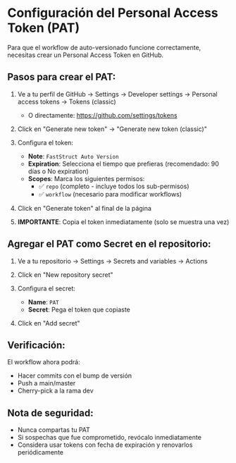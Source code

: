 # Configuración del Personal Access Token (PAT)

Para que el workflow de auto-versionado funcione correctamente, necesitas crear un Personal Access Token en GitHub.

## Pasos para crear el PAT:

1. Ve a tu perfil de GitHub → Settings → Developer settings → Personal access tokens → Tokens (classic)
   - O directamente: https://github.com/settings/tokens

2. Click en "Generate new token" → "Generate new token (classic)"

3. Configura el token:
   - **Note**: `FastStruct Auto Version`
   - **Expiration**: Selecciona el tiempo que prefieras (recomendado: 90 días o No expiration)
   - **Scopes**: Marca los siguientes permisos:
     - ✅ `repo` (completo - incluye todos los sub-permisos)
     - ✅ `workflow` (necesario para modificar workflows)

4. Click en "Generate token" al final de la página

5. **IMPORTANTE**: Copia el token inmediatamente (solo se muestra una vez)

## Agregar el PAT como Secret en el repositorio:

1. Ve a tu repositorio → Settings → Secrets and variables → Actions

2. Click en "New repository secret"

3. Configura el secret:
   - **Name**: `PAT`
   - **Secret**: Pega el token que copiaste

4. Click en "Add secret"

## Verificación:

El workflow ahora podrá:
- Hacer commits con el bump de versión
- Push a main/master
- Cherry-pick a la rama dev

## Nota de seguridad:

- Nunca compartas tu PAT
- Si sospechas que fue comprometido, revócalo inmediatamente
- Considera usar tokens con fecha de expiración y renovarlos periódicamente